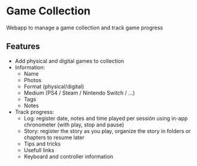 # Game Collection
Webapp to manage a game collection and track game progress

## Features
- Add physical and digital games to collection
- Information:
  - Name
  - Photos
  - Format (physical/digital)
  - Medium (PS4 / Steam / Nintendo Switch / ...)
  - Tags
  - Notes
- Track progress:
  - Log: register date, notes and time played per sessión using in-app chronometer (with play, stop and pause)
  - Story: register the story as you play, organize the story in folders or chapters to resume later
  - Tips and tricks
  - Usefull links
  - Keyboard and controller information
